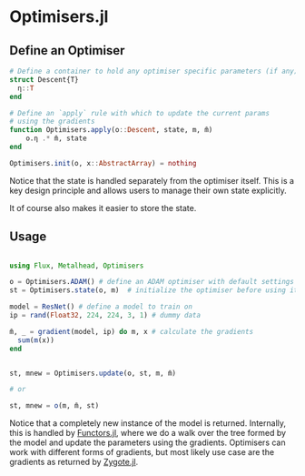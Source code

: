 # Optimisers.jl

## Define an Optimiser

```julia
# Define a container to hold any optimiser specific parameters (if any)
struct Descent{T}
  η::T
end

# Define an `apply` rule with which to update the current params
# using the gradients
function Optimisers.apply(o::Descent, state, m, m̄)
    o.η .* m̄, state
end

Optimisers.init(o, x::AbstractArray) = nothing
```

Notice that the state is handled separately from the optimiser itself. This
is a key design principle and allows users to manage their own state explicitly.

It of course also makes it easier to store the state.

## Usage

```julia

using Flux, Metalhead, Optimisers

o = Optimisers.ADAM() # define an ADAM optimiser with default settings
st = Optimisers.state(o, m)  # initialize the optimiser before using it

model = ResNet() # define a model to train on
ip = rand(Float32, 224, 224, 3, 1) # dummy data

m̄, _ = gradient(model, ip) do m, x # calculate the gradients
  sum(m(x))
end


st, mnew = Optimisers.update(o, st, m, m̄)

# or

st, mnew = o(m, m̄, st)
```

Notice that a completely new instance of the model is returned. Internally, this
is handled by [Functors.jl](https://fluxml.ai/Functors.jl), where we do a walk over the
tree formed by the model and update the parameters using the gradients. Optimisers can
work with different forms of gradients, but most likely use case are the gradients as
returned by [Zygote.jl](https://fluxml.ai/Zygote.jl).

